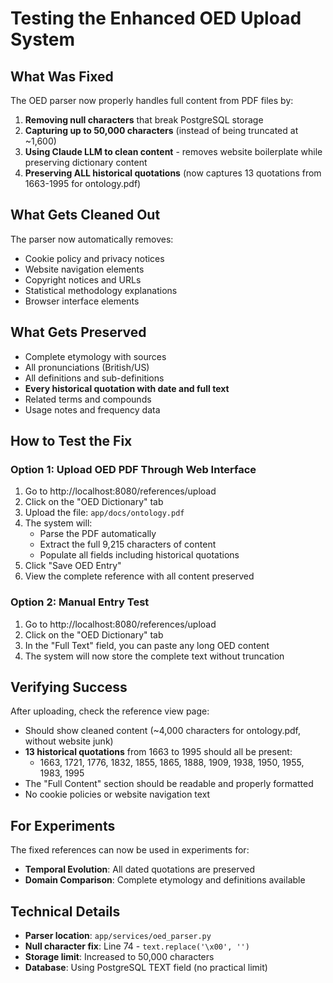 # Testing the Enhanced OED Upload System

## What Was Fixed
The OED parser now properly handles full content from PDF files by:
1. **Removing null characters** that break PostgreSQL storage
2. **Capturing up to 50,000 characters** (instead of being truncated at ~1,600)
3. **Using Claude LLM to clean content** - removes website boilerplate while preserving dictionary content
4. **Preserving ALL historical quotations** (now captures 13 quotations from 1663-1995 for ontology.pdf)

## What Gets Cleaned Out
The parser now automatically removes:
- Cookie policy and privacy notices
- Website navigation elements
- Copyright notices and URLs
- Statistical methodology explanations
- Browser interface elements

## What Gets Preserved
- Complete etymology with sources
- All pronunciations (British/US)
- All definitions and sub-definitions
- **Every historical quotation with date and full text**
- Related terms and compounds
- Usage notes and frequency data

## How to Test the Fix

### Option 1: Upload OED PDF Through Web Interface

1. Go to http://localhost:8080/references/upload
2. Click on the "OED Dictionary" tab
3. Upload the file: `app/docs/ontology.pdf`
4. The system will:
   - Parse the PDF automatically
   - Extract the full 9,215 characters of content
   - Populate all fields including historical quotations
5. Click "Save OED Entry"
6. View the complete reference with all content preserved

### Option 2: Manual Entry Test

1. Go to http://localhost:8080/references/upload
2. Click on the "OED Dictionary" tab
3. In the "Full Text" field, you can paste any long OED content
4. The system will now store the complete text without truncation

## Verifying Success

After uploading, check the reference view page:
- Should show cleaned content (~4,000 characters for ontology.pdf, without website junk)
- **13 historical quotations** from 1663 to 1995 should all be present:
  - 1663, 1721, 1776, 1832, 1855, 1865, 1888, 1909, 1938, 1950, 1955, 1983, 1995
- The "Full Content" section should be readable and properly formatted
- No cookie policies or website navigation text

## For Experiments

The fixed references can now be used in experiments for:
- **Temporal Evolution**: All dated quotations are preserved
- **Domain Comparison**: Complete etymology and definitions available

## Technical Details

- **Parser location**: `app/services/oed_parser.py`
- **Null character fix**: Line 74 - `text.replace('\x00', '')`
- **Storage limit**: Increased to 50,000 characters
- **Database**: Using PostgreSQL TEXT field (no practical limit)
